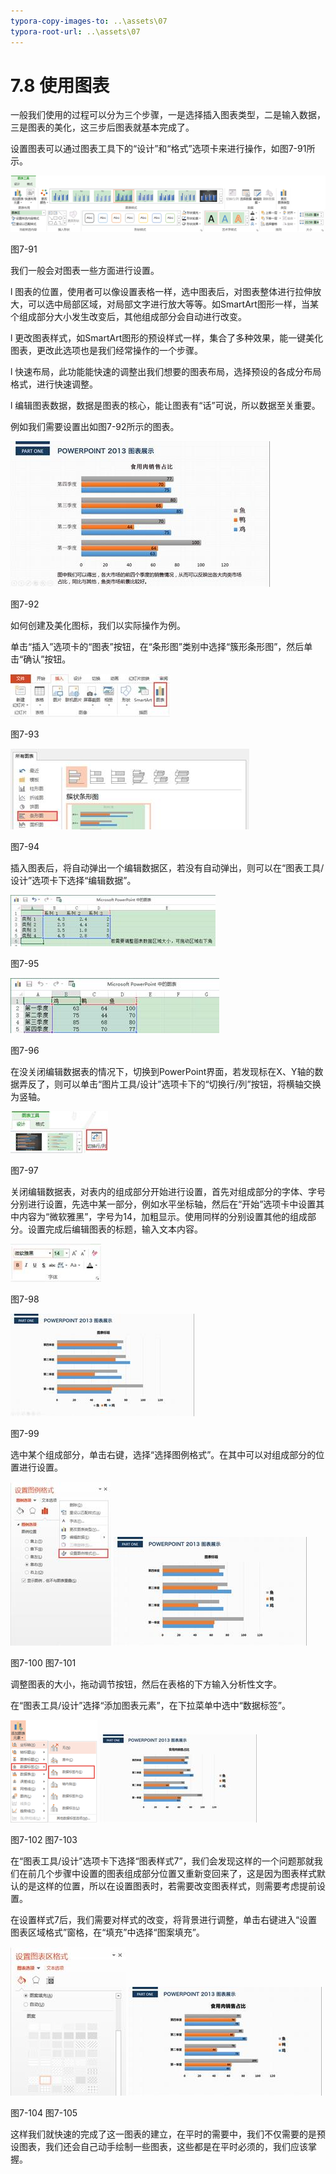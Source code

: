```yaml
---
typora-copy-images-to: ..\assets\07
typora-root-url: ..\assets\07
---
```


# 7.8  使用图表

一般我们使用的过程可以分为三个步骤，一是选择插入图表类型，二是输入数据，三是图表的美化，这三步后图表就基本完成了。

设置图表可以通过图表工具下的“设计”和“格式”选项卡来进行操作，如图7-91所示。

![img](../../.gitbook/assets/image117.png)

图7-91

我们一般会对图表一些方面进行设置。

l 图表的位置，使用者可以像设置表格一样，选中图表后，对图表整体进行拉伸放大，可以选中局部区域，对局部文字进行放大等等。如SmartArt图形一样，当某个组成部分大小发生改变后，其他组成部分会自动进行改变。

l 更改图表样式，如SmartArt图形的预设样式一样，集合了多种效果，能一键美化图表，更改此选项也是我们经常操作的一个步骤。

l 快速布局，此功能能快速的调整出我们想要的图表布局，选择预设的各成分布局格式，进行快速调整。

l 编辑图表数据，数据是图表的核心，能让图表有“话”可说，所以数据至关重要。

例如我们需要设置出如图7-92所示的图表。

![img](../../.gitbook/assets/image118%20%284%29.jpg)

图7-92

如何创建及美化图标，我们以实际操作为例。

单击“插入”选项卡的“图表”按钮，在“条形图”类别中选择“簇形条形图”，然后单击“确认”按钮。

![img](../../.gitbook/assets/image119.jpg)

图7-93

![img](../../.gitbook/assets/image120%20%287%29.jpg)

图7-94

插入图表后，将自动弹出一个编辑数据区，若没有自动弹出，则可以在“图表工具/设计”选项卡下选择“编辑数据”。

![img](../../.gitbook/assets/image121%20%286%29.jpg)

图7-95

![img](../../.gitbook/assets/image122%20%287%29.jpg)

图7-96

在没关闭编辑数据表的情况下，切换到PowerPoint界面，若发现标在X、Y轴的数据弄反了，则可以单击“图片工具/设计”选项卡下的“切换行/列”按钮，将横轴交换为竖轴。

![img](../../.gitbook/assets/image123%20%282%29.jpg)

图7-97

关闭编辑数据表，对表内的组成部分开始进行设置，首先对组成部分的字体、字号分别进行设置，先选中某一部分，例如水平坐标轴，然后在“开始”选项卡中设置其中内容为“微软雅黑”，字号为14，加粗显示。使用同样的分别设置其他的组成部分。设置完成后编辑图表的标题，输入文本内容。

![img](../../.gitbook/assets/image124%20%281%29.jpg)

图7-98

![img](../../.gitbook/assets/image125%20%286%29.jpg)

图7-99

选中某个组成部分，单击右键，选择“选择图例格式”。在其中可以对组成部分的位置进行设置。

![img](../../.gitbook/assets/image126.jpg) ![img](../../.gitbook/assets/image127%20%287%29.jpg)

图7-100 图7-101

调整图表的大小，拖动调节按钮，然后在表格的下方输入分析性文字。

在“图表工具/设计”选择“添加图表元素”，在下拉菜单中选中“数据标签”。

![img](../../.gitbook/assets/image128%20%281%29.png) ![img](../../.gitbook/assets/image129%20%281%29.jpg)

图7-102 图7-103

在“图表工具/设计”选项卡下选择“图表样式7”，我们会发现这样的一个问题那就我们在前几个步骤中设置的图表组成部分位置又重新变回来了，这是因为图表样式默认的是这样的位置，所以在设置图表时，若需要改变图表样式，则需要考虑提前设置。

在设置样式7后，我们需要对样式的改变，将背景进行调整，单击右键进入“设置图表区域格式”窗格，在“填充”中选择“图案填充”。

![img](../../.gitbook/assets/image130%20%285%29.jpg) ![img](../../.gitbook/assets/image131%20%282%29.jpg)

图7-104 图7-105

这样我们就快速的完成了这一图表的建立，在平时的需要中，我们不仅需要的是预设图表，我们还会自己动手绘制一些图表，这些都是在平时必须的，我们应该掌握。

